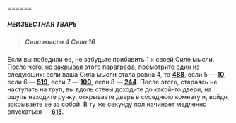 ======

##### НЕИЗВЕСТНАЯ ТВАРЬ

> ##### Сила мысли 4 Сила 16

Если вы победили ее, не забудьте прибавить 1 к своей Силе мысли. После чего, не закрывая этого параграфа, посмотрите один из следующих: если ваша Сила мысли стала равна 4, то [**488**](#n_488), если 5 — [**10**](#n_10), если 6 — [**519**](#n_519), если 7 — [**100**](#n_100), если 8 — [**244**](#n_244). После этого, стараясь не наступать на труп, вы вдоль стены доходите до какой-то двери, на ощупь находите ручку, открываете дверь в соседнюю комнату и, войдя, закрываете ее за собой. В ту же секунду пол начинает медленно опускаться — [**615**](#n_615).

